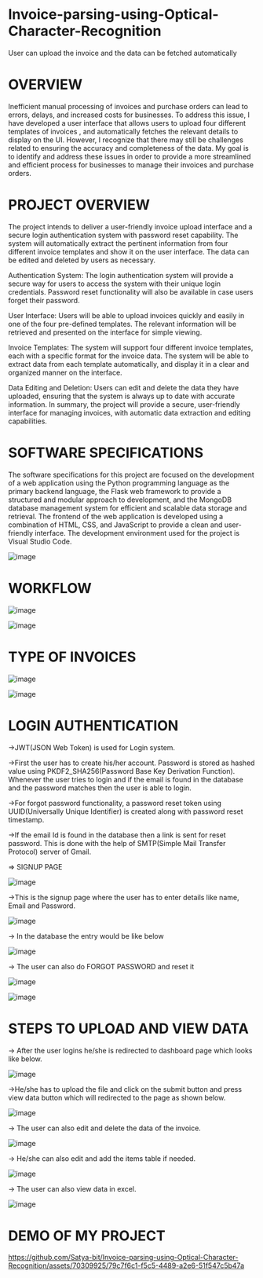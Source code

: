 # Invoice-parsing-using-Optical-Character-Recognition
User can upload the invoice and the data can be fetched automatically

# OVERVIEW

Inefficient manual processing of invoices and purchase orders can lead to errors, delays, and increased costs for businesses. To address this issue, I have developed a user interface that allows users to upload four different templates of invoices , and automatically fetches the relevant details to display on the UI. However, I recognize that there may still be challenges related to ensuring the accuracy and completeness of the data. My goal is to identify and address these issues in order to provide a more streamlined and efficient process for businesses to manage their invoices and purchase orders.

# PROJECT OVERVIEW

The project intends to deliver a user-friendly invoice upload interface and a secure login authentication system with password reset capability. The system will automatically extract the pertinent information from four different invoice templates and show it on the user interface. The data can be edited and deleted by users as necessary.

Authentication System: The login authentication system will provide a secure way for users to access the system with their unique login credentials. Password reset functionality will also be available in case users forget their password.

User Interface: Users will be able to upload invoices quickly and easily in one of the four pre-defined templates. The relevant information will be retrieved and presented on the interface for simple viewing.

Invoice Templates: The system will support four different invoice templates, each with a specific format for the invoice data. The system will be able to extract data from each template automatically, and display it in a clear and organized manner on the interface.

Data Editing and Deletion: Users can edit and delete the data they have uploaded, ensuring that the system is always up to date with accurate information.
In summary, the project will provide a secure, user-friendly interface for managing invoices, with automatic data extraction and editing capabilities.

# SOFTWARE SPECIFICATIONS

The software specifications for this project are focused on the development of a web application using the Python programming language as the primary backend language, the Flask web framework to provide a structured and modular approach to development, and the MongoDB database management system for efficient and scalable data storage and retrieval. The frontend of the web application is developed using a combination of HTML, CSS, and JavaScript to provide a clean and user-friendly interface. The development environment used for the project is Visual Studio Code.

![image](https://github.com/Satya-bit/Invoice-parsing-using-Optical-Character-Recognition/assets/70309925/2112e1ad-2b68-4120-a85b-e3c74484a8fa)

# WORKFLOW

![image](https://github.com/Satya-bit/Invoice-parsing-using-Optical-Character-Recognition/assets/70309925/e6acee2f-31ff-4c67-b0b1-d8d6b05dcbdf)

![image](https://github.com/Satya-bit/Invoice-parsing-using-Optical-Character-Recognition/assets/70309925/ee5c4789-3646-42bd-986b-5d3633b548b5)

# TYPE OF INVOICES

![image](https://github.com/Satya-bit/Invoice-parsing-using-Optical-Character-Recognition/assets/70309925/1f8e54d2-ce11-41fd-89e2-c66e4d6ff413)

![image](https://github.com/Satya-bit/Invoice-parsing-using-Optical-Character-Recognition/assets/70309925/3dceb87a-2460-418a-986f-22e43b422308)

# LOGIN AUTHENTICATION

->JWT(JSON Web Token) is used for Login system.

->First the user has to create his/her account. Password is stored as hashed value using PKDF2_SHA256(Password Base Key Derivation Function). Whenever the user tries to login and if the email is found in the database and the password matches then the user is able to login.

->For forgot password functionality, a password reset token using UUID(Universally Unique Identifier) is created along with password reset timestamp.

->If the email Id is found in the database then a link is sent for reset password. This is done with the help of SMTP(Simple Mail Transfer Protocol) server of Gmail.

=> SIGNUP PAGE

![image](https://github.com/Satya-bit/Invoice-parsing-using-Optical-Character-Recognition/assets/70309925/48140cf6-ed52-4f81-9e64-e1b74927fcef)

->This is the signup page where the user has to enter details like name, Email and Password.

![image](https://github.com/Satya-bit/Invoice-parsing-using-Optical-Character-Recognition/assets/70309925/296517e2-60b9-4cfc-bfe1-5355f30cdc1f)

-> In the database the entry would be like below

![image](https://github.com/Satya-bit/Invoice-parsing-using-Optical-Character-Recognition/assets/70309925/75a59924-0a7b-4531-b7ba-524827224b53)

-> The user can also do FORGOT PASSWORD and reset it

![image](https://github.com/Satya-bit/Invoice-parsing-using-Optical-Character-Recognition/assets/70309925/70d39e74-0ae2-4d6e-8cf6-a0744f2f9bf9)

![image](https://github.com/Satya-bit/Invoice-parsing-using-Optical-Character-Recognition/assets/70309925/f3441908-8ddb-4037-b479-553956f9cbcc)

# STEPS TO UPLOAD AND VIEW DATA

-> After the user logins he/she is redirected to dashboard page which looks like below.

![image](https://github.com/Satya-bit/Invoice-parsing-using-Optical-Character-Recognition/assets/70309925/c388c0f6-32e8-487f-8e1c-8738fc737df6)

->He/she has to upload the file and click on the submit button and press view data button which will redirected to the page as shown below.

![image](https://github.com/Satya-bit/Invoice-parsing-using-Optical-Character-Recognition/assets/70309925/e98dd839-c102-47cc-8a25-ca74b98b11f4)

-> The user can also edit and delete the data of the invoice.

![image](https://github.com/Satya-bit/Invoice-parsing-using-Optical-Character-Recognition/assets/70309925/0bc17ac3-7482-401e-b0f7-3ae716db72a7)

-> He/she can also edit and add the items table if needed.

![image](https://github.com/Satya-bit/Invoice-parsing-using-Optical-Character-Recognition/assets/70309925/cc3182f8-c927-41b6-ac97-445edf9aad7b)

-> The user can also view data in excel.

![image](https://github.com/Satya-bit/Invoice-parsing-using-Optical-Character-Recognition/assets/70309925/267ce90a-ac13-48c6-ae53-1357df4a8869)

# DEMO OF MY PROJECT

https://github.com/Satya-bit/Invoice-parsing-using-Optical-Character-Recognition/assets/70309925/79c7f6c1-f5c5-4489-a2e6-51f547c5b47a




